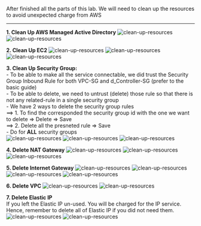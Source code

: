 After finished all the parts of this lab. We will need to clean up the resources to avoid unexpected charge from AWS

---

**1. Clean Up AWS Managed Active Directory**
![clean-up-resources](images/clean-1.jpg)
![clean-up-resources](images/clean-2.jpg)

**2. Clean Up EC2**
![clean-up-resources](images/clean-3.jpg)
![clean-up-resources](images/clean-4.jpg)
![clean-up-resources](images/clean-5.jpg)

**3. Clean Up Security Group:**   
    - To be able to make all the service connectable, we did trust the Security Group Inbound Rule for both VPC-SG and d_Controller-SG (prefer to the basic guide)  
    - To be able to delete, we need to untrust (delete) those rule so that there is not any related-rule in a single security group  
    - We have 2 ways to delete the security group rules  
        ==> 1. To find the corresponded the security group id with the one we want to delete => Delete => Save  
        ==> 2. Delete all the presneted rule => Save  
    - Do for **ALL** security groups  
![clean-up-resources](images/clean-6.jpg)
![clean-up-resources](images/clean-7.jpg)
![clean-up-resources](images/clean-8.jpg)

**4. Delete NAT Gateway**
![clean-up-resources](images/clean-9.jpg)
![clean-up-resources](images/clean-10.jpg)
![clean-up-resources](images/clean-11.jpg)

**5. Delete Internet Gateway**
![clean-up-resources](images/clean-12.jpg)
![clean-up-resources](images/clean-13.jpg)
![clean-up-resources](images/clean-14.jpg)
![clean-up-resources](images/clean-15.jpg)

**6. Delete VPC**
![clean-up-resources](images/clean-16.jpg)
![clean-up-resources](images/clean-17.jpg)

**7. Delete Elastic IP**  
If you left the Elastic IP un-used. You will be charged for the IP service. Hence, remember to delete all of Elastic IP if you did not need them.  
![clean-up-resources](images/clean-18.jpg)
![clean-up-resources](images/clean-19.jpg)
